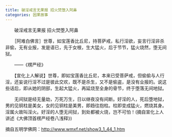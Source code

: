 ```yaml
---
title: 破淫戒言无果报 招火焚堕入阿鼻
categories: 因果故事
---
```



	   
　　破淫戒言无果报 招火焚堕入阿鼻

　　［阿难白佛言］世尊，如宝莲香比丘尼，持菩萨戒，私行淫欲，妄言行淫非杀非偷，无有业报，发是语已，先于女根，生大猛火，后于节节，猛火烧然，堕无间狱。

　　——《楞严经》

　　【宣化上人解说】世尊，即如宝莲香比丘尼，本来已受菩萨戒，但偷偷与人行淫，还妄说行淫不过是彼此交欢，既不是杀生，又不是偷盗，是没有业报的。说这些话后，即从她的阴部，生起大猛火，再延烧至全身的骨节，终于堕落无间地狱。

　　无间狱是经无量劫，万死万生，日以继夜没有间断。好淫的人，死后堕地狱，男的见铜柱是美女，女的见铜柱是美男，即趋往抱柱。柱即变成猛火，燃烧其身。淫属火故叫淫火。好淫的人堕无间狱，到处都被火烧，岂不可怕！(摘自宣化上人讲述《大佛顶首楞严经卷八浅释》)


摘自五明学佛网：http://www.wmxf.net/show3_1_44_1.htm